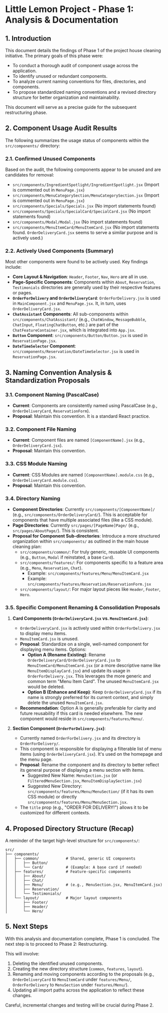 # Little Lemon Project - Phase 1: Analysis & Documentation

## 1. Introduction

This document details the findings of Phase 1 of the project house cleaning initiative. The primary goals of this phase were:

-   To conduct a thorough audit of component usage across the application.
-   To identify unused or redundant components.
-   To analyze current naming conventions for files, directories, and components.
-   To propose standardized naming conventions and a revised directory structure for better organization and maintainability.

This document will serve as a precise guide for the subsequent restructuring phase.

## 2. Component Usage Audit Results

The following summarizes the usage status of components within the `src/components/` directory:

### 2.1. Confirmed Unused Components

Based on the audit, the following components appear to be unused and are candidates for removal:

-   `src/components/IngredientSpotlight/IngredientSpotlight.jsx` (Import is commented out in `MenuPage.jsx`)
-   `src/components/MenuCategorySection/MenuCategorySection.jsx` (Import is commented out in `MenuPage.jsx`)
-   `src/components/Specials/Specials.jsx` (No import statements found)
-   `src/components/Specials/SpecialCard/SpecialCard.jsx` (No import statements found)
-   `src/components/Modal/Modal.jsx` (No import statements found)
-   `src/components/MenuItemCard/MenuItemCard.jsx` (No import statements found. `OrderDeliveryCard.jsx` seems to serve a similar purpose and is actively used.)

### 2.2. Actively Used Components (Summary)

Most other components were found to be actively used. Key findings include:

-   **Core Layout & Navigation**: `Header`, `Footer`, `Nav`, `Hero` are all in use.
-   **Page-Specific Components**: Components within `About`, `Reservation`, `Testimonials` directories are generally used by their respective features or pages.
-   **`OrderForDelivery` and `OrderDeliveryCard`**: `OrderForDelivery.jsx` is used in `MainComponent.jsx` and `MenuPage.jsx`. It, in turn, uses `OrderDeliveryCard.jsx`.
-   **`ChatAssistant` Components**: All sub-components within `src/components/ChatAssistant/` (e.g., `ChatWindow`, `MessageBubble`, `ChatInput`, `FloatingChatButton`, etc.) are part of the `ChatFeatureContainer.jsx`, which is integrated into `App.jsx`.
-   **`Button` Component**: `src/components/Button/Button.jsx` is used in `ReservationPage.jsx`.
-   **`DateTimeSelector` Component**: `src/components/Reservation/DateTimeSelector.jsx` is used in `ReservationPage.jsx`.

## 3. Naming Convention Analysis & Standardization Proposals

### 3.1. Component Naming (PascalCase)

-   **Current**: Components are consistently named using PascalCase (e.g., `OrderDeliveryCard`, `ReservationForm`).
-   **Proposal**: Maintain this convention. It is a standard React practice.

### 3.2. Component File Naming

-   **Current**: Component files are named `[ComponentName].jsx` (e.g., `OrderDeliveryCard.jsx`).
-   **Proposal**: Maintain this convention.

### 3.3. CSS Module Naming

-   **Current**: CSS Modules are named `[ComponentName].module.css` (e.g., `OrderDeliveryCard.module.css`).
-   **Proposal**: Maintain this convention.

### 3.4. Directory Naming

-   **Component Directories**: Currently `src/components/[ComponentName]/` (e.g., `src/components/OrderDeliveryCard/`). This is acceptable for components that have multiple associated files (like a CSS module).
-   **Page Directories**: Currently `src/pages/[PageName]Page/` (e.g., `src/pages/AboutPage/`). This is consistent.
-   **Proposal for Component Sub-directories**: Introduce a more structured organization within `src/components/` as outlined in the main house cleaning plan:
    -   `src/components/common/`: For truly generic, reusable UI components (e.g., `Button`, `Modal` if reinstated, a base `Card`).
    -   `src/components/features/`: For components specific to a feature area (e.g., `Menu`, `Reservation`, `Chat`).
        -   Example: `src/components/features/Menu/MenuItemCard.jsx`
        -   Example: `src/components/features/Reservation/ReservationForm.jsx`
    -   `src/components/layout/`: For major layout pieces like `Header`, `Footer`, `Hero`.

### 3.5. Specific Component Renaming & Consolidation Proposals

1.  **Card Components (`OrderDeliveryCard.jsx` vs. `MenuItemCard.jsx`)**:
    *   `OrderDeliveryCard.jsx` is actively used within `OrderForDelivery.jsx` to display menu items.
    *   `MenuItemCard.jsx` is unused.
    *   **Proposal**: Standardize on a single, well-named component for displaying menu items. Options:
        *   **Option A (Rename Existing)**: Rename `OrderDeliveryCard/OrderDeliveryCard.jsx` to `MenuItemCard/MenuItemCard.jsx` (or a more descriptive name like `MenuItemDisplayCard.jsx`) and update its usage in `OrderForDelivery.jsx`. This leverages the more generic and common term "Menu Item Card". The unused `MenuItemCard.jsx` would be deleted.
        *   **Option B (Enhance and Keep)**: Keep `OrderDeliveryCard.jsx` if its name is strongly preferred for its current context, and simply delete the unused `MenuItemCard.jsx`.
    *   **Recommendation**: Option A is generally preferable for clarity and future reusability if this card is needed elsewhere. The new component would reside in `src/components/features/Menu/`.

2.  **Section Component (`OrderForDelivery.jsx`)**:
    *   Currently named `OrderForDelivery.jsx` and its directory is `OrderForDelivery/`.
    *   This component is responsible for displaying a filterable list of menu items (using `OrderDeliveryCard.jsx`). It's used on the homepage and the menu page.
    *   **Proposal**: Rename the component and its directory to better reflect its general purpose of displaying a menu section with items.
        *   Suggested New Name: `MenuSection.jsx` (or `FilteredMenuSection.jsx`, `MenuItemDisplaySection.jsx`)
        *   Suggested New Directory: `src/components/features/Menu/MenuSection/` (if it has its own CSS module) or directly `src/components/features/Menu/MenuSection.jsx`.
    *   The `title` prop (e.g., "ORDER FOR DELIVERY!") allows it to be customized for different contexts.

## 4. Proposed Directory Structure (Recap)

A reminder of the target high-level structure for `src/components/`:

```
src/
├── components/
│   ├── common/            # Shared, generic UI components
│   │   ├── Button/
│   │   └── Card/          # (Example: A base card if needed)
│   ├── features/          # Feature-specific components
│   │   ├── About/
│   │   ├── Chat/
│   │   ├── Menu/          # (e.g., MenuSection.jsx, MenuItemCard.jsx)
│   │   ├── Reservation/
│   │   └── Testimonials/
│   └── layout/            # Major layout components
│       ├── Footer/
│       ├── Header/
│       └── Hero/
```

## 5. Next Steps

With this analysis and documentation complete, Phase 1 is concluded. The next step is to proceed to Phase 2: Restructuring.

This will involve:

1.  Deleting the identified unused components.
2.  Creating the new directory structure (`common`, `features`, `layout`).
3.  Renaming and moving components according to the proposals (e.g., `OrderDeliveryCard` to `MenuItemCard` under `features/Menu/`, `OrderForDelivery` to `MenuSection` under `features/Menu/`).
4.  Updating all import paths across the application to reflect these changes.

Careful, incremental changes and testing will be crucial during Phase 2.
